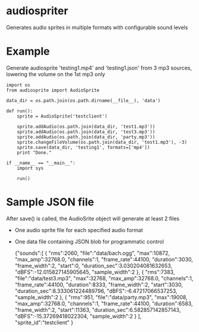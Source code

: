 audiospriter
============

Generates audio sprites in multiple formats with configurable sound levels

Example
===
Generate audiosprite 'testing1.mp4' and 'testing1.json' from 3 mp3 sources, 
lowering the volume on the 1st mp3 only

    import os
    from audiosprite import AudioSprite

    data_dir = os.path.join(os.path.dirname(__file__), 'data')

    def run():
        sprite = AudioSprite('testclient')

        sprite.addAudio(os.path.join(data_dir, 'test1.mp3'))
        sprite.addAudio(os.path.join(data_dir, 'test3.mp3'))
        sprite.addAudio(os.path.join(data_dir, 'party.mp3'))
        sprite.changeFileVolume(os.path.join(data_dir, 'test1.mp3'), -3)
        sprite.save(data_dir, 'testing1', formats=['mp4'])
        print "Done."

    if __name__ == "__main__":
        import sys

        run()

Sample JSON file
===
After save() is called, the AudioSrite object will generate at least 2 files
- One audio sprite file for each specified audio format
- One data file containing JSON blob for programmatic control 

    {"sounds":[
      {
         "rms":2060,
         "file":"data/bach.ogg",
         "max":10872,
         "max_amp":32768.0,
         "channels":1,
         "frame_rate":44100,
         "duration":3030,
         "frame_width":2,
         "start":0,
         "duration_sec":3.030204081632653,
         "dBFS":-12.015827145905645,
         "sample_width":2
      },
      {
         "rms":7383,
         "file":"data/test3.mp3",
         "max":32768,
         "max_amp":32768.0,
         "channels":1,
         "frame_rate":44100,
         "duration":8333,
         "frame_width":2,
         "start":3030,
         "duration_sec":8.333061224489796,
         "dBFS":-6.47217066537253,
         "sample_width":2
      },
      {
         "rms":951,
         "file":"data/party.mp3",
         "max":19008,
         "max_amp":32768.0,
         "channels":1,
         "frame_rate":44100,
         "duration":6583,
         "frame_width":2,
         "start":11363,
         "duration_sec":6.582857142857143,
         "dBFS":-15.37269418022304,
         "sample_width":2
      }
    ],
    "sprite_id":"testclient"
    }
